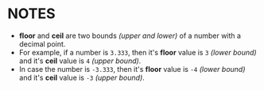 # NOTES

- **floor** and **ceil** are two bounds _(upper and lower)_ of a number with a decimal point.
- For example, if a number is `3.333`, then it's **floor** value is `3` _(lower bound)_ and it's **ceil** value is `4` _(upper bound)_.
- In case the number is `-3.333`, then it's **floor** value is `-4` _(lower bound)_ and it's **ceil** value is `-3` _(upper bound)_.
